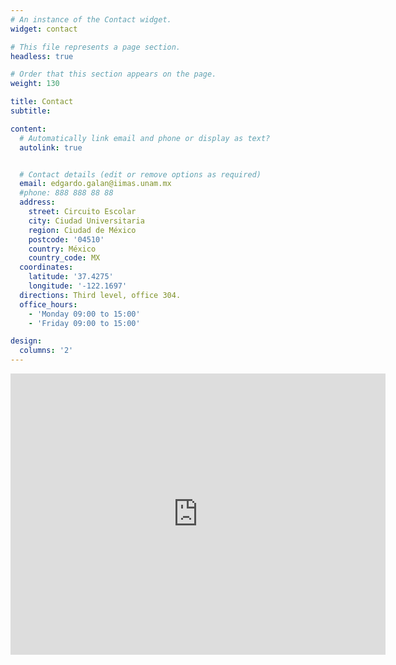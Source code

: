 ```yaml
---
# An instance of the Contact widget.
widget: contact

# This file represents a page section.
headless: true

# Order that this section appears on the page.
weight: 130

title: Contact
subtitle:

content:
  # Automatically link email and phone or display as text?
  autolink: true


  # Contact details (edit or remove options as required)
  email: edgardo.galan@iimas.unam.mx
  #phone: 888 888 88 88
  address:
    street: Circuito Escolar
    city: Ciudad Universitaria
    region: Ciudad de México
    postcode: '04510'
    country: México
    country_code: MX
  coordinates:
    latitude: '37.4275'
    longitude: '-122.1697'
  directions: Third level, office 304.
  office_hours:
    - 'Monday 09:00 to 15:00'
    - 'Friday 09:00 to 15:00'

design:
  columns: '2'
---
```

<iframe src="https://www.google.com/maps/embed?pb=!1m18!1m12!1m3!1d3764.897483886007!2d-99.18066669999996!3d19.3302543!2m3!1f0!2f0!3f0!3m2!1i1024!2i768!4f13.1!3m3!1m2!1s0x0%3A0xeb43f35faa15de6c!2sIIMAS%20BIBLIOTECA!5e0!3m2!1ses!2smx!4v1661789974782!5m2!1ses!2smx" width="600" height="450" style="border:0;" allowfullscreen="" loading="lazy" referrerpolicy="no-referrer-when-downgrade"></iframe>